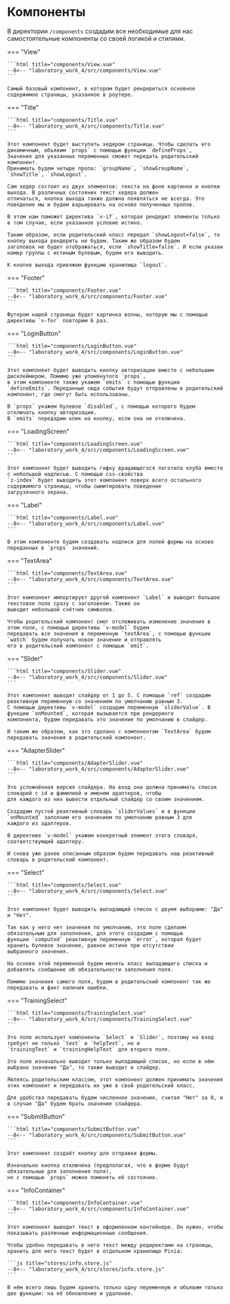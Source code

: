 # Компоненты

В директории `/components` создадим все необходимые для нас самостоятельные компоненты со своей логикой и стилями.

=== "View"

    ```html title="components/View.vue"
    --8<-- "laboratory_work_4/src/components/View.vue"
    ```

    Самый базовый компонент, в котором будет рендериться основное содержимое страницы, указанное в роутере.

=== "Title"

    ```html title="components/Title.vue"
    --8<-- "laboratory_work_4/src/components/Title.vue"
    ```

    Этот компонент будет выступать хедером страницы. Чтобы сделать его динамичным, объявим `props` с помощью функции `defineProps`, 
    Значения для указанных переменных сможет передать родительский компонент.  
    Принимать будем четыре пропа: `groupName`, `showGroupName`, `showTitle`, `showLogout`.

    Сам хедер состоит из двух элементов: текста на фоне картинки и кнопки выхода. В различных состояних текст хедера должен 
    отличаться, кнопка выхода также должна появляться не всегда. Это поведение мы и будем варьировать на основе полученных пропов.

    В этом нам поможет директива `v-if`, которая рендерит элементы только в том случае, если указанное условие истино.

    Таким образом, если родительский класс передал `showLogout=false`, то кнопку выхода рендерить не будем. Таким же образом будем 
    заголовок не будет отображаться, если `showTitle=false`. И если указан номер группы с истиным булевым, будем его выводить.

    К кнопке выхода привяжем функцию хранилища `logout`.


=== "Footer"

    ```html title="components/Footer.vue"
    --8<-- "laboratory_work_4/src/components/Footer.vue"
    ```

    Футером нашей страницы будет картинка волны, которую мы с помощью директивы `v-for` повторим 6 раз.


=== "LoginButton"

    ```html title="components/LoginButton.vue"
    --8<-- "laboratory_work_4/src/components/LoginButton.vue"
    ```

    Этот компонент будет выводить кнопку авторизации вместе с небольшим дисклеймером. Помимо уже упомянутого `props`, 
    в этом компоненте также укажем `emits` с помощью функции `defineEmits`. Переданные сюда события будут отправлены в родительский 
    компонент, где смогут быть использованы.

    В `props` укажем булевое `disabled`, с помощью которого будем отключать кнопку авторизации.  
    В `emits` передадим клик на кнопку, если она не отключена.


=== "LoadingScreen"

    ```html title="components/LoadingScreen.vue"
    --8<-- "laboratory_work_4/src/components/LoadingScreen.vue"
    ```

    Этот компонент будет выводить гифку вращающегося логотипа клуба вместе с небольшой надписью. С помощью css-свойства 
    `z-index` будет выводить этот компонент поверх всего остального содержимого страницы, чтобы сымитировать поведение 
    загрузочного экрана.


=== "Label"

    ```html title="components/Label.vue"
    --8<-- "laboratory_work_4/src/components/Label.vue"
    ```

    В этом компоненте будем создавать надписи для полей формы на основе переданных в `props` значений.


=== "TextArea"

    ```html title="components/TextArea.vue"
    --8<-- "laboratory_work_4/src/components/TextArea.vue"
    ```

    Этот компонент импортирует другой компонент `Label` и выводит большое текстовое поле сразу с заголовком. Также он 
    выводит небольшой счётчик символов.

    Чтобы родительский компонент смог отслеживать изменение значения в этом поле, с помощью директивы `v-model` будем 
    передавать все значения в переменную `textArea`, с помощью функции `watch` будем получать новое значение и отправлять 
    его в родительский компонент с помощью `emit`.


=== "Slider"

    ```html title="components/Slider.vue"
    --8<-- "laboratory_work_4/src/components/Slider.vue"
    ```

    Этот компонент выводит слайдер от 1 до 5. С помощью `ref` создадим реактивную переменную со значением по умолчанию равным 3.
    С помощью директивы `v-model` создадим переменную `sliderValue`. В функции `onMounted`, которая вызывается при рендеринге 
    компонента, будем передавать это значение по умолчанию в слайдер. 

    И таким же образом, как это сделано с компонентом `TextArea` будем передавать значения в родительский компонент.


=== "AdapterSlider"

    ```html title="components/AdapterSlider.vue"
    --8<-- "laboratory_work_4/src/components/AdapterSlider.vue"
    ```

    Это усложнённая версия слайдера. На вход она должна принимать список словарей с id и фамилией и именем адаптеров, чтобы 
    для каждого из них вывести отдельный слайдер со своим значением.

    Создадим пустой реактивный словарь `sliderValues` и в функции `onMounted` заполним его значением по умолчанию равным 3 для 
    каждого из адаптеров.

    В директиве `v-model` укажем конкретный элемент этого словаря, соответствующий адаптеру.

    И снова уже ранее описанным образом будем передавать наш реактивный словарь в родительский компонент.


=== "Select"

    ```html title="components/Select.vue"
    --8<-- "laboratory_work_4/src/components/Select.vue"
    ```

    Этот компонент будет выводить выпадающий список с двумя выборами: "Да" и "Нет". 

    Так как у него нет значения по умолчанию, это поле сделаем обязательным для заполнения, для этого создадим с помощью 
    функции `computed` реактивную переменную `error`, которая будет хранить булевое значение, равное истине при отсутствии 
    выбранного значения. 

    На основе этой переменной будем менять класс выпадающего списка и добавлять сообщение об обязательности заполнения поля. 

    Помимо значения самого поля, будем в родительский компонент так же передавать и факт наличия ошибки.


=== "TrainingSelect"

    ```html title="components/TrainingSelect.vue"
    --8<-- "laboratory_work_4/src/components/TrainingSelect.vue"
    ```

    Это поле использует компоненты `Select` и `Slider`, поэтому на вход требует не только `text` и `helpText`, но и 
    `trainingText` и `trainingHelpText` для второго поля.

    Это поле изначально выводит только выпадающий список, но если в нём выбрано значение "Да", то также выводит и слайдер.

    Являясь родительским классом, этот компонент должен принимать значения этих компонент и передавать их уже в свой родительский класс.

    Для удобства передавать будем численное значение, считая "Нет" за 0, и в случае "Да" будем брать значение слайдера.


=== "SubmitButton"

    ```html title="components/SubmitButton.vue"
    --8<-- "laboratory_work_4/src/components/SubmitButton.vue"
    ```

    Этот компонент создаёт кнопку для отправки формы.

    Изначально кнопка отключена (предполагая, что в форме будут обязательные для заполнения поля), 
    но с помощью `props` можно поменять её состояние.


=== "InfoContainer"

    ```html title="components/InfoContainer.vue"
    --8<-- "laboratory_work_4/src/components/InfoContainer.vue"
    ```

    Этот компонент выводит текст в оформленном контейнере. Он нужен, чтобы показывать различные информационные сообщения.

    Чтобы удобно передавать в него текст между редиректами на страницы, хранить для него текст будет в отдельном хранилище Pinia:

    ```js title="stores/info.store.js"
    --8<-- "laboratory_work_4/src/stores/info.store.js"
    ```

    В нём всего лишь будем хранить только одну переменную и объявим только две функции: на её обновление и удаление.
